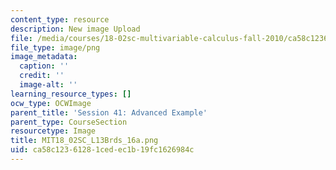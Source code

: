 ```yaml
---
content_type: resource
description: New image Upload
file: /media/courses/18-02sc-multivariable-calculus-fall-2010/ca58c12361281cedec1b19fc1626984c_MIT18_02SC_L13Brds_16a.png
file_type: image/png
image_metadata:
  caption: ''
  credit: ''
  image-alt: ''
learning_resource_types: []
ocw_type: OCWImage
parent_title: 'Session 41: Advanced Example'
parent_type: CourseSection
resourcetype: Image
title: MIT18_02SC_L13Brds_16a.png
uid: ca58c123-6128-1ced-ec1b-19fc1626984c
---
```

